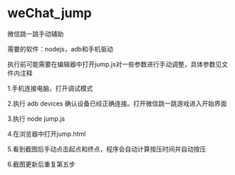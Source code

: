 # weChat_jump
微信跳一跳手动辅助

需要的软件：nodejs，adb和手机驱动

执行前可能需要在编辑器中打开jump.js对一些参数进行手动调整，具体参数见文件内注释

1.手机连接电脑，打开调试模式

2.执行 adb devices 确认设备已经正确连接。打开微信跳一跳游戏进入开始界面

3.执行 node jump.js

4.在浏览器中打开jump.html

5.看到截图后手动点击起点和终点，程序会自动计算按压时间并自动按压

6.截图更新后重复第五步
